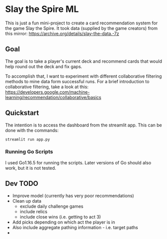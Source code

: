 # Slay the Spire ML

This is just a fun mini-project to create a card recommendation system for the game Slay the Spire.
It took data (supplied by the game creators) from this mirror:
https://archive.org/details/slay-the-data.-7z

## Goal

The goal is to take a player's current deck and recommend cards that would help round out the deck and fix gaps.

To accomplish that, I want to experiment with different collaborative filtering methods to mine data form successful runs. For a brief introduction to collaborative filtering, take a look at this:
https://developers.google.com/machine-learning/recommendation/collaborative/basics

## Quickstart

The intention is to access the dashboard from the streamlit app. This can be done with the commands:

```
streamlit run app.py
```

### Running Go Scripts

I used Go1.16.5 for running the scripts.
Later versions of Go should also work, but it is not tested.

## Dev TODO
* Improve model (currently has very poor recommendations)
* Clean up data
  * exclude daily challenge games
  * include relics
  * include close wins (i.e. getting to act 3)
* Add picks depending on which act the player is in
* Also include aggregate pathing information - i.e. target paths
*